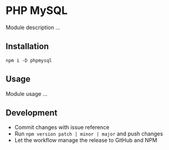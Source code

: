 # PHP MySQL 

Module description ...

## Installation

`npm i -D phpmysql`

## Usage

Module usage ...

## Development

- Commit changes with issue reference
- Run `npm version patch | minor | major` and push changes
- Let the workflow manage the release to GitHub and NPM